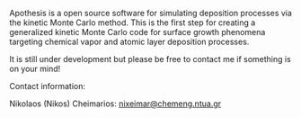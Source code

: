 Apothesis is a open source software for simulating deposition processes via the kinetic Monte Carlo method. 
This is the first step for creating a generalized kinetic Monte Carlo code 
for surface growth phenomena targeting chemical vapor and atomic layer deposition processes.  

It is still under development but please be free to contact me if something is on your mind! 

Contact information:

Nikolaos (Nikos) Cheimarios: 
nixeimar@chemeng.ntua.gr

